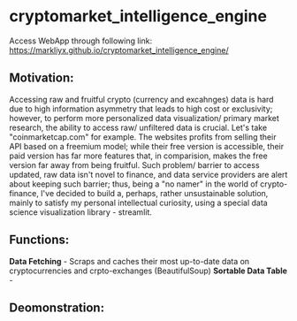 # cryptomarket_intelligence_engine
Access WebApp through following link: https://markliyx.github.io/cryptomarket_intelligence_engine/

## Motivation: 
Accessing raw and fruitful crypto (currency and excahnges) data is hard due to high information asymmetry that leads to high cost or exclusivity; however, 
to perform more personalized data visualization/ primary market research, the ability to access raw/ unfiltered data is crucial. Let's take "coinmarketcap.com" 
for example. The websites profits from selling their API based on a freemium model; while their free version is accessible, their paid version has far more features 
that, in comparision, makes the free version far away from being fruitful. Such problem/ barrier to access updated, raw data isn't novel to finance, and data service 
providers are alert about keeping such barrier; thus, being a "no namer" in the world of crypto-finance, I've decided to build a, perhaps, rather unsustainable 
solution, mainly to satisfy my personal intellectual curiosity, using a special data science visualization library - streamlit. 

## Functions: 
**Data Fetching** - Scraps and caches their most up-to-date data on cryptocurrencies and crpto-exchanges (BeautifulSoup)
**Sortable Data Table** -  

## Deomonstration: 

